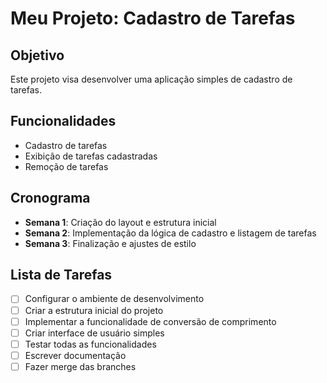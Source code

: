 # Meu Projeto: Cadastro de Tarefas

## Objetivo

Este projeto visa desenvolver uma aplicação simples de cadastro de tarefas.

## Funcionalidades

- Cadastro de tarefas
- Exibição de tarefas cadastradas
- Remoção de tarefas

## Cronograma

- **Semana 1**: Criação do layout e estrutura inicial
- **Semana 2**: Implementação da lógica de cadastro e listagem de tarefas
- **Semana 3**: Finalização e ajustes de estilo
## Lista de Tarefas

- [ ] Configurar o ambiente de desenvolvimento
- [ ] Criar a estrutura inicial do projeto
- [ ] Implementar a funcionalidade de conversão de comprimento
- [ ] Criar interface de usuário simples
- [ ] Testar todas as funcionalidades
- [ ] Escrever documentação
- [ ] Fazer merge das branches
